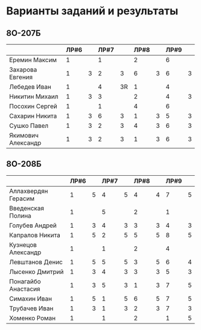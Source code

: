 # Варианты заданий и результаты

## 8О-207Б
|                     | ЛР#6 |   | ЛР#7 |   | ЛР#8 |   | ЛР#9 |   |
|---------------------|------|---|------|---|------|---|------|---|
| Еремин Максим       | 1    |   |  1   |   |  2   |   |  6   |   |
| Захарова Евгения    | 1    | 3 |  2   | 3 |  6   | 3 |  6   | 3 |
| Лебедев Иван        | 1    |   |  4   | 3R|  1   |   |  4   |   |
| Никитин Михаил      | 1    | 3 |  3   |   |  2   |   |  4   | 3 |
| Посохин Сергей      | 1    |   |  1   |   |  4   |   |  6   |   |
| Сахарин Никита      | 1    | 3 |  6   | 3 |  1   | 3 |  5   | 3 |
| Сушко Павел         | 1    | 3 |  2   | 3 |  4   | 3 |  6   | 3 |
| Якимович Александр  | 1    | 3 |  2   | 3 |  1   | 3 |  6   | 3 |

## 8О-208Б
|                     | ЛР#6 |   | ЛР#7 |   | ЛР#8 |   | ЛР#9 |   |
|---------------------|------|---|------|---|------|---|------|---|
| Аллахвердян Герасим | 1    | 5 |  4   | 5 |  4   | 4 |  7   | 5 |
| Введенская Полина   | 1    |   |  5   |   |  2   |   |  1   |   |
| Голубев Андрей      | 1    | 3 |  4   | 3 |  3   | 3 |  4   | 3 |
| Капралов Никита     | 1    | 5 |  2   | 5 |  5   | 5 |  8   | 5 |
| Кузнецов Александр  | 1    |   |  1   |   |  2   |   |  4   |   |
| Левштанов Денис     | 1    | 5 |  5   | 5 |  3   | 5 |  6   | 4 |
| Лысенко Дмитрий     | 1    | 3 |  4   | 3 |  3   | 3 |  5   | 3 |
| Понагайбо Анастасия | 1    | 3 |  5   | 3 |  1   | 3 |  7   | 5 |
| Симахин Иван        | 1    | 5 |  1   | 5 |  6   | 5 |  7   | 5 |
| Трубачев Иван       | 1    | 3 |  1   | 3 |  2   | 3 |  7   | 3 |
| Хоменко Роман       | 1    |   |  1   |   |  2   |   |  1   | 5 |
